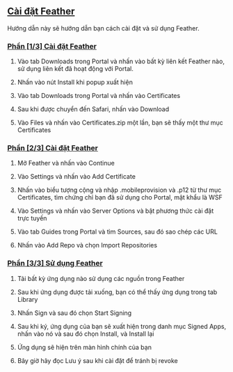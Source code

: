 ## [Cài đặt Feather](accent://)

Hướng dẫn này sẽ hướng dẫn bạn cách cài đặt và sử dụng Feather.

### [Phần [1/3] Cài đặt Feather](accent://)

1. Vào tab Downloads trong Portal và nhấn vào bất kỳ liên kết Feather nào, sử dụng liên kết đã hoạt động với Portal.

2. Nhấn vào nút Install khi popup xuất hiện

3. Vào tab Downloads trong Portal và nhấn vào Certificates

4. Sau khi được chuyển đến Safari, nhấn vào Download

5. Vào Files và nhấn vào Certificates.zip một lần, bạn sẽ thấy một thư mục Certificates

### [Phần [2/3] Cài đặt Feather](accent://)

1. Mở Feather và nhấn vào Continue

2. Vào Settings và nhấn vào Add Certificate

3. Nhấn vào biểu tượng cộng và nhập .mobileprovision và .p12 từ thư mục Certificates, tìm chứng chỉ bạn đã sử dụng cho Portal, mật khẩu là WSF

4. Vào Settings và nhấn vào Server Options và bật phương thức cài đặt trực tuyến

5. Vào tab Guides trong Portal và tìm Sources, sau đó sao chép các URL

6. Nhấn vào Add Repo và chọn Import Repositories

### [Phần [3/3] Sử dụng Feather](accent://)

1. Tải bất kỳ ứng dụng nào sử dụng các nguồn trong Feather

2. Sau khi ứng dụng được tải xuống, bạn có thể thấy ứng dụng trong tab Library

3. Nhấn Sign và sau đó chọn Start Signing

4. Sau khi ký, ứng dụng của bạn sẽ xuất hiện trong danh mục Signed Apps, nhấn vào nó và sau đó chọn Install, và Install lại

5. Ứng dụng sẽ hiện trên màn hình chính của bạn

6. Bây giờ hãy đọc Lưu ý sau khi cài đặt để tránh bị revoke
